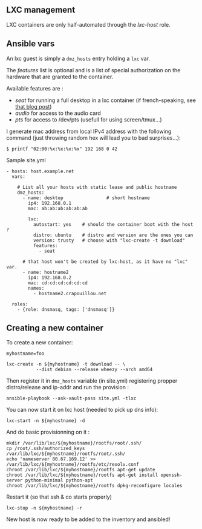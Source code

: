 LXC management
--------------

LXC containers are only half-automated through the *lxc-host* role.

Ansible vars
------------

An lxc guest is simply a `dmz_hosts` entry holding a `lxc` var.

The *features* list is optional and is a list of special authorization on the
hardware that are granted to the container.

Available features are :

- *seat* for running a full desktop in a lxc container (if french-speaking, see
   [that blog post](http://hackriculture.fr/serveur-xorg-dans-conteneur-lxc-jessie-trusty.html))
- *audio* for access to the audio card
- *pts* for access to /dev/pts (usefull for using screen/tmux...)

I generate mac address from local IPv4 address with the following
command (just throwing random hex will lead you to bad surprises...):

    $ printf "02:00:%x:%x:%x:%x" 192 168 0 42

Sample site.yml

    - hosts: host.example.net
      vars:

        # List all your hosts with static lease and public hostname
        dmz_hosts:
          - name: desktop                # short hostname
            ip4: 192.168.0.1
            mac: ab:ab:ab:ab:ab:ab

            lxc:
              autostart: yes    # should the container boot with the host ?
              distro: ubuntu    # distro and version are the ones you can
              version: trusty   # choose with "lxc-create -t download"
              features:
                - seat

          # that host won't be created by lxc-host, as it have no "lxc" var.
          - name: hostname2
            ip4: 192.168.0.2
            mac: cd:cd:cd:cd:cd:cd
            names:
              - hostname2.crapouillou.net

      roles:
        - {role: dnsmasq, tags: ['dnsmasq']}



Creating a new container
------------------------

To create a new container:

    myhostname=foo

    lxc-create -n ${myhostname} -t download -- \
               --dist debian --release wheezy --arch amd64

Then register it in `dmz_hosts` variable (in site.yml) registering propper
distro/release and ip-addr and run the provision :

    ansible-playbook --ask-vault-pass site.yml -tlxc

You can now start it on lxc host (needed to pick up dns info):

    lxc-start -n ${myhostname} -d

And do basic provisionning on it :

    mkdir /var/lib/lxc/${myhostname}/rootfs/root/.ssh/
    cp /root/.ssh/authorized_keys /var/lib/lxc/${myhostname}/rootfs/root/.ssh/
    echo 'nameserver 80.67.169.12' >> /var/lib/lxc/${myhostname}/rootfs/etc/resolv.conf
    chroot /var/lib/lxc/${myhostname}/rootfs apt-get update
    chroot /var/lib/lxc/${myhostname}/rootfs apt-get install openssh-server python-minimal python-apt
    chroot /var/lib/lxc/${myhostname}/rootfs dpkg-reconfigure locales


Restart it (so that ssh & co starts properly)

    lxc-stop -n ${myhostname} -r

New host is now ready to be added to the inventory and ansibled!
